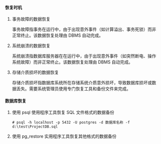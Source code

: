 #### 恢复时机

1. 事务故障的数据恢复

   事务故障指事务在运行中，由于出现意外事件（如计算溢出、事务死锁）而非正常终止。该数据恢复处理由 DBMS 自动完成。

2. 系统崩溃的数据恢复

   系统崩溃指数据库服务器在在运行中，由于出现意外事件（如突然断电、操作系统故障）而非正常终止。该数据恢复处理由 DBMS 自动完成。

3. 存储介质损坏的数据恢复

   存储介质损坏指数据库系统所在存储系统介质意外损坏，导致数据库损坏或数据丢失。需要系统管理员使用专门恢复工具和备份文件来完成。

#### 数据库恢复

1. 使用 psql 使用程序工具恢复 SQL 文件格式的数据备份

   ```shell
   # psql -h localhost -p 5432 -U postgres -d 数据库名称 -f d:\test\ProjectDB.sql 
   ```

2. 使用 pg_restore 实用程序工具恢复其他格式的数据备份